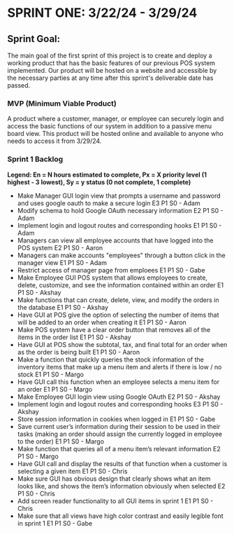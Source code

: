 # SPRINT ONE: 3/22/24 - 3/29/24

## Sprint Goal:
The main goal of the first sprint of this project is to create and deploy a working product that has the basic features of our previous POS system implemented. Our product will be hosted on a website and accessible by the necessary parties at any time after this sprint's deliverable date has passed. 

### MVP (Minimum Viable Product)
A product where a customer, manager, or employee can securely login and access the basic functions of our system in addition to a passive menu board view. This product will be hosted online and available to anyone who needs to access it from 3/29/24.

### Sprint 1 Backlog
**Legend: En = N hours estimated to complete, Px = X priority level (1 highest - 3 lowest), Sy = y status (0 not complete, 1 complete)**
- Make Manager GUI login view that prompts a username and password and uses google oauth to make a secure login E3 P1 S0 - Adam
- Modify schema to hold Google OAuth necessary information E2 P1 S0 - Adam
- Implement login and logout routes and corresponding hooks E1 P1 S0 - Adam
- Managers can view all employee accounts that have logged into the POS system E2 P1 S0 - Aaron
- Managers can make accounts "employees" through a button click in the manager view E1 P1 S0 - Adam
- Restrict access of manager page from emploees E1 P1 S0 - Gabe
- Make Employee GUI POS system that allows employees to create, delete,  customize, and see the information contained within an order E1 P1 S0 - Akshay
- Make functions that can create, delete, view, and modify the orders in the database E1 P1 S0 - Akshay
- Have GUI at POS give the option of selecting the number of items that will be added to an order when creating it  E1 P1 S0 - Aaron
- Make POS system have a clear order button that removes all of the items in the order list  E1 P1 S0 - Akshay
- Have GUI at POS show the subtotal, tax, and final total for an order when as the order is being built  E1 P1 S0 - Aaron
- Make a function that quickly queries the stock information of the inventory items that make up a menu item and alerts if there is low / no stock  E1 P1 S0 - Margo
- Have GUI call this function when an employee selects a menu item for an order E1 P1 S0 - Margo
- Make Employee GUI login view using Google OAuth E2 P1 S0 - Akshay
- Implement login and logout routes and corresponding hooks E3 P1 S0 - Akshay
- Store session information in cookies when logged in E1 P1 S0 - Gabe
- Save current user’s information during their session to be used in their tasks (making an order should assign the currently logged in employee to the order) E1 P1 S0 - Margo
- Make function that queries all of a menu item’s relevant information E2 P1 S0 - Margo
- Have GUI call and display the results of that function when a customer is selecting a given item E1 P1 S0 - Chris
- Make sure GUI has obvious design that clearly shows what an item looks like, and shows the item’s information obviously when selected E2 P1 S0 - Chris
- Add screen reader functionality to all GUI items in sprint 1 E1 P1 S0 - Chris
- Make sure that all views have high color contrast and easily legible font in sprint 1 E1 P1 S0 - Gabe

